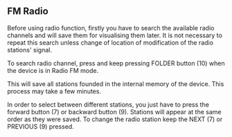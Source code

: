 ## FM Radio

Before using radio function, firstly you have to search the available radio channels and will save them for visualising them later. It is not necessary to repeat this search unless change of location of modification of the radio stations' signal.

To search radio channel, press and keep pressing FOLDER button (10) when the device is in Radio FM mode.

This will save all stations founded in the internal memory of the device. This process may take a few minutes.

In order to select between different stations, you just have to press the forward button (7) or backward button (9). Stations will appear at the same order as they were saved. To change the radio station keep the NEXT (7) or PREVIOUS (9) pressed.
